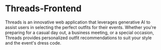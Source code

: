 # Threads-Frontend
Threads is an innovative web application that leverages generative AI to assist users in selecting the perfect outfits for their events. Whether you're preparing for a casual day out, a business meeting, or a special occasion, Threads provides personalized outfit recommendations to suit your style and the event's dress code.
